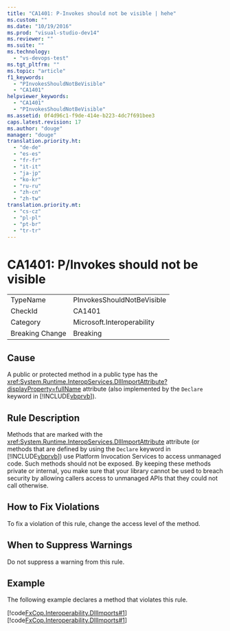 ```yaml
---
title: "CA1401: P-Invokes should not be visible | hehe"
ms.custom: ""
ms.date: "10/19/2016"
ms.prod: "visual-studio-dev14"
ms.reviewer: ""
ms.suite: ""
ms.technology: 
  - "vs-devops-test"
ms.tgt_pltfrm: ""
ms.topic: "article"
f1_keywords: 
  - "PInvokesShouldNotBeVisible"
  - "CA1401"
helpviewer_keywords: 
  - "CA1401"
  - "PInvokesShouldNotBeVisible"
ms.assetid: 0f4d96c1-f9de-414e-b223-4dc7f691bee3
caps.latest.revision: 17
ms.author: "douge"
manager: "douge"
translation.priority.ht: 
  - "de-de"
  - "es-es"
  - "fr-fr"
  - "it-it"
  - "ja-jp"
  - "ko-kr"
  - "ru-ru"
  - "zh-cn"
  - "zh-tw"
translation.priority.mt: 
  - "cs-cz"
  - "pl-pl"
  - "pt-br"
  - "tr-tr"
---
```

# CA1401: P/Invokes should not be visible
|||  
|-|-|  
|TypeName|PInvokesShouldNotBeVisible|  
|CheckId|CA1401|  
|Category|Microsoft.Interoperability|  
|Breaking Change|Breaking|  
  
## Cause  
 A public or protected method in a public type has the <xref:System.Runtime.InteropServices.DllImportAttribute?displayProperty=fullName> attribute (also implemented by the `Declare` keyword in [!INCLUDE[vbprvb](../code-quality/includes/vbprvb_md.md)]).  
  
## Rule Description  
 Methods that are marked with the <xref:System.Runtime.InteropServices.DllImportAttribute> attribute (or methods that are defined by using the `Declare` keyword in [!INCLUDE[vbprvb](../code-quality/includes/vbprvb_md.md)]) use Platform Invocation Services to access unmanaged code. Such methods should not be exposed. By keeping these methods private or internal, you make sure that your library cannot be used to breach security by allowing callers access to unmanaged APIs that they could not call otherwise.  
  
## How to Fix Violations  
 To fix a violation of this rule, change the access level of the method.  
  
## When to Suppress Warnings  
 Do not suppress a warning from this rule.  
  
## Example  
 The following example declares a method that violates this rule.  
  
 [!code[FxCop.Interoperability.DllImports#1](../code-quality/codesnippet/VisualBasic/ca1401--p-invokes-should-not-be-visible_1.vb)]
[!code[FxCop.Interoperability.DllImports#1](../code-quality/codesnippet/CSharp/ca1401--p-invokes-should-not-be-visible_1.cs)]